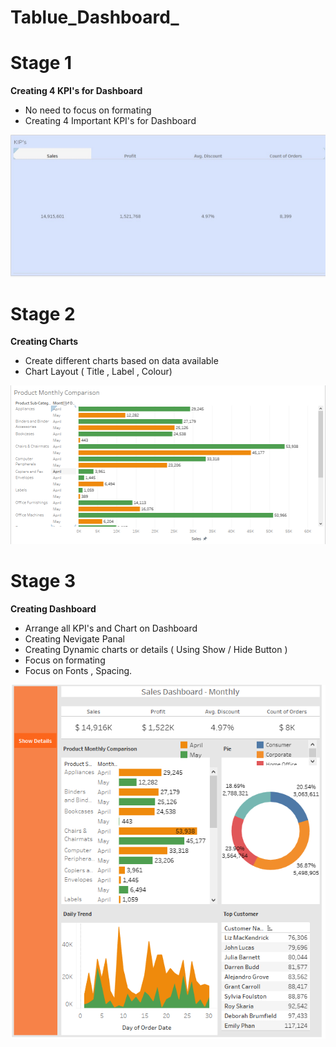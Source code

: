 # Tablue_Dashboard_
 
# Stage 1 
**Creating 4 KPI's for Dashboard**
 - No need to focus on formating
 - Creating 4 Important KPI's for Dashboard
 
 ![image](Images/Stage_1.jpg)

 
 # Stage 2 
 **Creating Charts**
 - Create different charts based on data available
 - Chart Layout ( Title , Label , Colour)
 
 ![image](Images/Stage_2.png)
 
 
 # Stage 3 
 **Creating Dashboard**
 - Arrange all KPI's and Chart on Dashboard
 - Creating Nevigate Panal
 - Creating Dynamic charts or details ( Using Show / Hide Button )
 - Focus on formating
 - Focus on Fonts , Spacing.
 
![image](Images/Stage_3.png)
